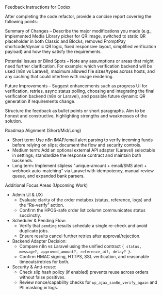 Feedback Instructions for Codex

After completing the code refactor, provide a concise report covering the following points:

Summary of Changes – Describe the major modifications you made (e.g., implemented Media Library picker for QR image, switched to static QR placeholder in both Classic and Blocks, removed PromptPay shortcode/dynamic QR logic, fixed responsive layout, simplified verification payload) and how they satisfy the requirements.

Potential Issues or Blind Spots – Note any assumptions or areas that might need further clarification. For example: which verification backend will be used (n8n vs Laravel), maximum allowed file sizes/types across hosts, and any caching that could interfere with image rendering.

Future Improvements – Suggest enhancements such as progress UI for verification, retries, async status polling, choosing and integrating the final verification backend (n8n or Laravel), and possible future dynamic QR generation if requirements change.

Structure the feedback as bullet points or short paragraphs. Aim to be honest and constructive, highlighting strengths and weaknesses of the solution.
 
 Roadmap Alignment (Short/Mid/Long)
 
 - Short term: Use n8n IMAP/email alert parsing to verify incoming funds before relying on slips; document the flow and security controls.
 - Medium term: Add an optional external API adapter (Laravel) selectable in settings; standardize the response contract and maintain both backends.
 - Long term: Implement slipless "unique-amount + email/SMS alert + webhook auto-matching" via Laravel with idempotency, manual review queue, and expanded bank parsers.

Additional Focus Areas (Upcoming Work)

- Admin UI & UX:
  - Evaluate clarity of the order metabox (status, reference, logs) and the “Re-verify” action.
  - Confirm the HPOS-safe order list column communicates status succinctly.
- Scheduler & Pending Flow:
  - Verify that `pending` results schedule a single re-check and avoid duplicate jobs.
  - Ensure results cancel further retries after approval/rejection.
- Backend Adapter Decision:
  - Compare n8n vs Laravel using the unified contract `{ status, message?, approved_amount?, reference_id?, delay? }`.
  - Confirm HMAC signing, HTTPS, SSL verification, and reasonable timeouts/retries for both.
- Security & Anti-reuse:
  - Check slip hash policy (if enabled) prevents reuse across orders without false positives.
  - Review nonce/capability checks for `wp_ajax_san8n_verify_again` and PII masking in logs.